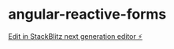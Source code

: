 # angular-reactive-forms

[Edit in StackBlitz next generation editor ⚡️](https://stackblitz.com/~/github.com/obabawale/angular-reactive-forms)